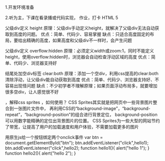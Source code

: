 1.开发环境准备

2.听为主，下课在看录播或代码实现，
作业，打卡
HTML 5

父级div定义 height
原理：父级div手动定义height，就解决了父级div无法自动获取到高度的问题。 
优点：简单、代码少、容易掌握 
缺点：只适合高度固定的布局，要给出精确的高度，如果高度和父级div不一样时，会产生问题

父级div定义 overflow:hidden
原理：必须定义width或zoom:1，同时不能定义height，使用overflow:hidden时，浏览器会自动检查浮动区域的高度 
优点：简单、代码少、浏览器支持好

 结尾处加空div标签 clear:both
 原理：添加一个空div，利用css提高的clear:both清除浮动，让父级div能自动获取到高度 
优点：简单、代码少、浏览器支持好、不容易出现怪问题
缺点：不少初学者不理解原理；如果页面浮动布局多，就要增加很多空div，让人感觉很不好

，解释css sprites ，如何使用？
CSS Sprites其实就是把网页中一些背景图片整合到一张图片文件中，
再利用CSS的“background-image”，“background- repeat”，“background-position”的组合进行背景定位，
background-position可以用数字能精确的定位出背景图片的位置。
CSS Sprites为一些大型的网站节约了带宽，让提高了用户的加载速度和用户体验，不需要加载更多的图片

用原生js给一个按钮绑定两个onclick事件
var btn = document.getElementById("btn");
btn.addEventListener("click",hello1);
btn.addEventListener("click",hello2);
function hello1(){
 alert("hello 1");
}
function hello2(){
 alert("hello 2");
}
